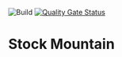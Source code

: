 ![Build](https://github.com/volsch/stockmountain/actions/workflows/build.yml/badge.svg)
[![Quality Gate Status](https://sonarcloud.io/api/project_badges/measure?project=volsch_stockmountain&metric=alert_status)](https://sonarcloud.io/summary/new_code?id=volsch_stockmountain)

# Stock Mountain
